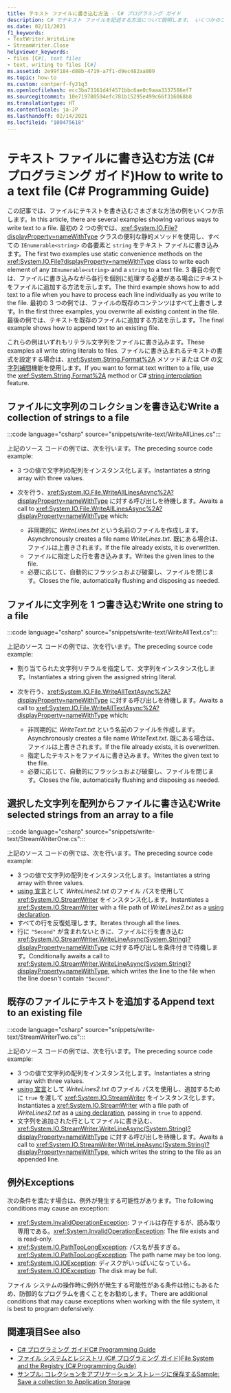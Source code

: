 ```yaml
---
title: テキスト ファイルに書き込む方法 - C# プログラミング ガイド
description: C# でテキスト ファイルを記述する方法について説明します。 いくつかのコード例を参照し、使用可能なその他のリソースを確認してください。
ms.date: 02/11/2021
f1_keywords:
- TextWriter.WriteLine
- StreamWriter.Close
helpviewer_keywords:
- files [C#], text files
- text, writing to files [C#]
ms.assetid: 2e99f184-d88b-4719-a7f1-d9ec482aa809
ms.topic: how-to
ms.custom: contperf-fy21q3
ms.openlocfilehash: ecc3ba73161d4f4571bbc6ae0c9aaa3337586ef7
ms.sourcegitcommit: 10e719780594efc781b15295e499c66f316068b8
ms.translationtype: HT
ms.contentlocale: ja-JP
ms.lasthandoff: 02/14/2021
ms.locfileid: "100475618"
---
```

# <a name="how-to-write-to-a-text-file-c-programming-guide"></a><span data-ttu-id="6dbf4-104">テキスト ファイルに書き込む方法 (C# プログラミング ガイド)</span><span class="sxs-lookup"><span data-stu-id="6dbf4-104">How to write to a text file (C# Programming Guide)</span></span>

<span data-ttu-id="6dbf4-105">この記事では、ファイルにテキストを書き込むさまざまな方法の例をいくつか示します。</span><span class="sxs-lookup"><span data-stu-id="6dbf4-105">In this article, there are several examples showing various ways to write text to a file.</span></span> <span data-ttu-id="6dbf4-106">最初の 2 つの例では、<xref:System.IO.File?displayProperty=nameWithType> クラスの便利な静的メソッドを使用し、すべての `IEnumerable<string>` の各要素と `string` をテキスト ファイルに書き込みます。</span><span class="sxs-lookup"><span data-stu-id="6dbf4-106">The first two examples use static convenience methods on the <xref:System.IO.File?displayProperty=nameWithType> class to write each element of any `IEnumerable<string>` and a `string` to a text file.</span></span> <span data-ttu-id="6dbf4-107">3 番目の例では、ファイルに書き込みながら各行を個別に処理する必要がある場合にテキストをファイルに追加する方法を示します。</span><span class="sxs-lookup"><span data-stu-id="6dbf4-107">The third example shows how to add text to a file when you have to process each line individually as you write to the file.</span></span> <span data-ttu-id="6dbf4-108">最初の 3 つの例では、ファイルの既存のコンテンツはすべて上書きします。</span><span class="sxs-lookup"><span data-stu-id="6dbf4-108">In the first three examples, you overwrite all existing content in the file.</span></span> <span data-ttu-id="6dbf4-109">最後の例では、テキストを既存のファイルに追加する方法を示します。</span><span class="sxs-lookup"><span data-stu-id="6dbf4-109">The final example shows how to append text to an existing file.</span></span>

 <span data-ttu-id="6dbf4-110">これらの例はいずれもリテラル文字列をファイルに書き込みます。</span><span class="sxs-lookup"><span data-stu-id="6dbf4-110">These examples all write string literals to files.</span></span> <span data-ttu-id="6dbf4-111">ファイルに書き込まれるテキストの書式を設定する場合は、<xref:System.String.Format%2A> メソッドまたは C# の[文字列補間](../../language-reference/tokens/interpolated.md)機能を使用します。</span><span class="sxs-lookup"><span data-stu-id="6dbf4-111">If you want to format text written to a file, use the <xref:System.String.Format%2A> method or C# [string interpolation](../../language-reference/tokens/interpolated.md) feature.</span></span>

## <a name="write-a-collection-of-strings-to-a-file"></a><span data-ttu-id="6dbf4-112">ファイルに文字列のコレクションを書き込む</span><span class="sxs-lookup"><span data-stu-id="6dbf4-112">Write a collection of strings to a file</span></span>

:::code language="csharp" source="snippets/write-text/WriteAllLines.cs":::

<span data-ttu-id="6dbf4-113">上記のソース コードの例では、次を行います。</span><span class="sxs-lookup"><span data-stu-id="6dbf4-113">The preceding source code example:</span></span>

- <span data-ttu-id="6dbf4-114">3 つの値で文字列の配列をインスタンス化します。</span><span class="sxs-lookup"><span data-stu-id="6dbf4-114">Instantiates a string array with three values.</span></span>
- <span data-ttu-id="6dbf4-115">次を行う、<xref:System.IO.File.WriteAllLinesAsync%2A?displayProperty=nameWithType> に対する呼び出しを待機します。</span><span class="sxs-lookup"><span data-stu-id="6dbf4-115">Awaits a call to <xref:System.IO.File.WriteAllLinesAsync%2A?displayProperty=nameWithType> which:</span></span>

  - <span data-ttu-id="6dbf4-116">非同期的に *WriteLines.txt* という名前のファイルを作成します。</span><span class="sxs-lookup"><span data-stu-id="6dbf4-116">Asynchronously creates a file name *WriteLines.txt*.</span></span> <span data-ttu-id="6dbf4-117">既にある場合は、ファイルは上書きされます。</span><span class="sxs-lookup"><span data-stu-id="6dbf4-117">If the file already exists, it is overwritten.</span></span>
  - <span data-ttu-id="6dbf4-118">ファイルに指定した行を書き込みます。</span><span class="sxs-lookup"><span data-stu-id="6dbf4-118">Writes the given lines to the file.</span></span>
  - <span data-ttu-id="6dbf4-119">必要に応じて、自動的にフラッシュおよび破棄し、ファイルを閉じます。</span><span class="sxs-lookup"><span data-stu-id="6dbf4-119">Closes the file, automatically flushing and disposing as needed.</span></span>

## <a name="write-one-string-to-a-file"></a><span data-ttu-id="6dbf4-120">ファイルに文字列を 1 つ書き込む</span><span class="sxs-lookup"><span data-stu-id="6dbf4-120">Write one string to a file</span></span>

:::code language="csharp" source="snippets/write-text/WriteAllText.cs":::

<span data-ttu-id="6dbf4-121">上記のソース コードの例では、次を行います。</span><span class="sxs-lookup"><span data-stu-id="6dbf4-121">The preceding source code example:</span></span>

- <span data-ttu-id="6dbf4-122">割り当てられた文字列リテラルを指定して、文字列をインスタンス化します。</span><span class="sxs-lookup"><span data-stu-id="6dbf4-122">Instantiates a string given the assigned string literal.</span></span>
- <span data-ttu-id="6dbf4-123">次を行う、<xref:System.IO.File.WriteAllTextAsync%2A?displayProperty=nameWithType> に対する呼び出しを待機します。</span><span class="sxs-lookup"><span data-stu-id="6dbf4-123">Awaits a call to <xref:System.IO.File.WriteAllTextAsync%2A?displayProperty=nameWithType> which:</span></span>

  - <span data-ttu-id="6dbf4-124">非同期的に *WriteText.txt* という名前のファイルを作成します。</span><span class="sxs-lookup"><span data-stu-id="6dbf4-124">Asynchronously creates a file name *WriteText.txt*.</span></span> <span data-ttu-id="6dbf4-125">既にある場合は、ファイルは上書きされます。</span><span class="sxs-lookup"><span data-stu-id="6dbf4-125">If the file already exists, it is overwritten.</span></span>
  - <span data-ttu-id="6dbf4-126">指定したテキストをファイルに書き込みます。</span><span class="sxs-lookup"><span data-stu-id="6dbf4-126">Writes the given text to the file.</span></span>
  - <span data-ttu-id="6dbf4-127">必要に応じて、自動的にフラッシュおよび破棄し、ファイルを閉じます。</span><span class="sxs-lookup"><span data-stu-id="6dbf4-127">Closes the file, automatically flushing and disposing as needed.</span></span>

## <a name="write-selected-strings-from-an-array-to-a-file"></a><span data-ttu-id="6dbf4-128">選択した文字列を配列からファイルに書き込む</span><span class="sxs-lookup"><span data-stu-id="6dbf4-128">Write selected strings from an array to a file</span></span>

:::code language="csharp" source="snippets/write-text/StreamWriterOne.cs":::

<span data-ttu-id="6dbf4-129">上記のソース コードの例では、次を行います。</span><span class="sxs-lookup"><span data-stu-id="6dbf4-129">The preceding source code example:</span></span>

- <span data-ttu-id="6dbf4-130">3 つの値で文字列の配列をインスタンス化します。</span><span class="sxs-lookup"><span data-stu-id="6dbf4-130">Instantiates a string array with three values.</span></span>
- <span data-ttu-id="6dbf4-131">[using 宣言](../../whats-new/csharp-8.md#using-declarations)として *WriteLines2.txt* のファイル パスを使用して <xref:System.IO.StreamWriter> をインスタンス化します。</span><span class="sxs-lookup"><span data-stu-id="6dbf4-131">Instantiates a <xref:System.IO.StreamWriter> with a file path of *WriteLines2.txt* as a [using declaration](../../whats-new/csharp-8.md#using-declarations).</span></span>
- <span data-ttu-id="6dbf4-132">すべての行を反復処理します。</span><span class="sxs-lookup"><span data-stu-id="6dbf4-132">Iterates through all the lines.</span></span>
- <span data-ttu-id="6dbf4-133">行に `"Second"` が含まれないときに、ファイルに行を書き込む <xref:System.IO.StreamWriter.WriteLineAsync(System.String)?displayProperty=nameWithType> に対する呼び出しを条件付きで待機します。</span><span class="sxs-lookup"><span data-stu-id="6dbf4-133">Conditionally awaits a call to <xref:System.IO.StreamWriter.WriteLineAsync(System.String)?displayProperty=nameWithType>, which writes the line to the file when the line doesn't contain `"Second"`.</span></span>

## <a name="append-text-to-an-existing-file"></a><span data-ttu-id="6dbf4-134">既存のファイルにテキストを追加する</span><span class="sxs-lookup"><span data-stu-id="6dbf4-134">Append text to an existing file</span></span>

:::code language="csharp" source="snippets/write-text/StreamWriterTwo.cs":::

<span data-ttu-id="6dbf4-135">上記のソース コードの例では、次を行います。</span><span class="sxs-lookup"><span data-stu-id="6dbf4-135">The preceding source code example:</span></span>

- <span data-ttu-id="6dbf4-136">3 つの値で文字列の配列をインスタンス化します。</span><span class="sxs-lookup"><span data-stu-id="6dbf4-136">Instantiates a string array with three values.</span></span>
- <span data-ttu-id="6dbf4-137">[using 宣言](../../whats-new/csharp-8.md#using-declarations)として *WriteLines2.txt* のファイル パスを使用し、追加するために `true` を渡して <xref:System.IO.StreamWriter> をインスタンス化します。</span><span class="sxs-lookup"><span data-stu-id="6dbf4-137">Instantiates a <xref:System.IO.StreamWriter> with a file path of *WriteLines2.txt* as a [using declaration](../../whats-new/csharp-8.md#using-declarations), passing in `true` to append.</span></span>
- <span data-ttu-id="6dbf4-138">文字列を追加された行としてファイルに書き込む、<xref:System.IO.StreamWriter.WriteLineAsync(System.String)?displayProperty=nameWithType> に対する呼び出しを待機します。</span><span class="sxs-lookup"><span data-stu-id="6dbf4-138">Awaits a call to <xref:System.IO.StreamWriter.WriteLineAsync(System.String)?displayProperty=nameWithType>, which writes the string to the file as an appended line.</span></span>

## <a name="exceptions"></a><span data-ttu-id="6dbf4-139">例外</span><span class="sxs-lookup"><span data-stu-id="6dbf4-139">Exceptions</span></span>

<span data-ttu-id="6dbf4-140">次の条件を満たす場合は、例外が発生する可能性があります。</span><span class="sxs-lookup"><span data-stu-id="6dbf4-140">The following conditions may cause an exception:</span></span>

- <span data-ttu-id="6dbf4-141"><xref:System.InvalidOperationException>: ファイルは存在するが、読み取り専用である。</span><span class="sxs-lookup"><span data-stu-id="6dbf4-141"><xref:System.InvalidOperationException>: The file exists and is read-only.</span></span>
- <span data-ttu-id="6dbf4-142"><xref:System.IO.PathTooLongException>: パス名が長すぎる。</span><span class="sxs-lookup"><span data-stu-id="6dbf4-142"><xref:System.IO.PathTooLongException>: The path name may be too long.</span></span>
- <span data-ttu-id="6dbf4-143"><xref:System.IO.IOException>: ディスクがいっぱいになっている。</span><span class="sxs-lookup"><span data-stu-id="6dbf4-143"><xref:System.IO.IOException>: The disk may be full.</span></span>

<span data-ttu-id="6dbf4-144">ファイル システムの操作時に例外が発生する可能性がある条件は他にもあるため、防御的なプログラムを書くことをお勧めします。</span><span class="sxs-lookup"><span data-stu-id="6dbf4-144">There are additional conditions that may cause exceptions when working with the file system, it is best to program defensively.</span></span>

## <a name="see-also"></a><span data-ttu-id="6dbf4-145">関連項目</span><span class="sxs-lookup"><span data-stu-id="6dbf4-145">See also</span></span>

- [<span data-ttu-id="6dbf4-146">C# プログラミング ガイド</span><span class="sxs-lookup"><span data-stu-id="6dbf4-146">C# Programming Guide</span></span>](../index.md)
- [<span data-ttu-id="6dbf4-147">ファイル システムとレジストリ (C# プログラミング ガイド)</span><span class="sxs-lookup"><span data-stu-id="6dbf4-147">File System and the Registry (C# Programming Guide)</span></span>](./index.md)
- [<span data-ttu-id="6dbf4-148">サンプル: コレクションをアプリケーション ストレージに保存する</span><span class="sxs-lookup"><span data-stu-id="6dbf4-148">Sample: Save a collection to Application Storage</span></span>](https://code.msdn.microsoft.com/CSWinStoreAppSaveCollection-bed5d6e6)
